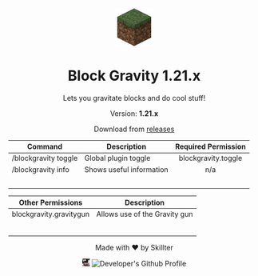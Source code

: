 <div align="center">

<img src="images/Grass_Block.png" alt="Minecraft Icon" width="15%" height="15%">

# Block Gravity 1.21.x

Lets you gravitate blocks and do cool stuff!

Version: **1.21.x**

Download from [releases](https://github.com/Skillter/Block-Gravity/releases) 


| Command                                       |                 Description                   |          Required Permission         | 
| --------------------------------------------- | --------------------------------------------- | :----------------------------------: | 
| /blockgravity toggle                          |             Global plugin toggle              |          blockgravity.toggle         |  
| /blockgravity info                            |           Shows useful information            |                  n/a                 | 
|                                               |                                               |                                      |  
|                                               |                                               |                                      |  
|                                               |                                               |                                      | 
|                                               |                                               |                                      | 
|                                               |                                               |                                      | 

| Other Permissions                             |                  Description                  |
| --------------------------------------------- | --------------------------------------------- |
| blockgravity.gravitygun                       |         Allows use of the Gravity gun         |         
|                                               |                                               |
|                                               |                                               | 
|                                               |                                               |
|                                               |                                               |
|                                               |                                               |
|                                               |                                               |

Made with ❤️ by Skillter

<img src="images/avatar.png" alt="Developer's Website" width="3%" height="3%"> <img src="https://avatars.githubusercontent.com/u/57605954" alt="Developer's Github Profile" width="3%" height="3%">  
